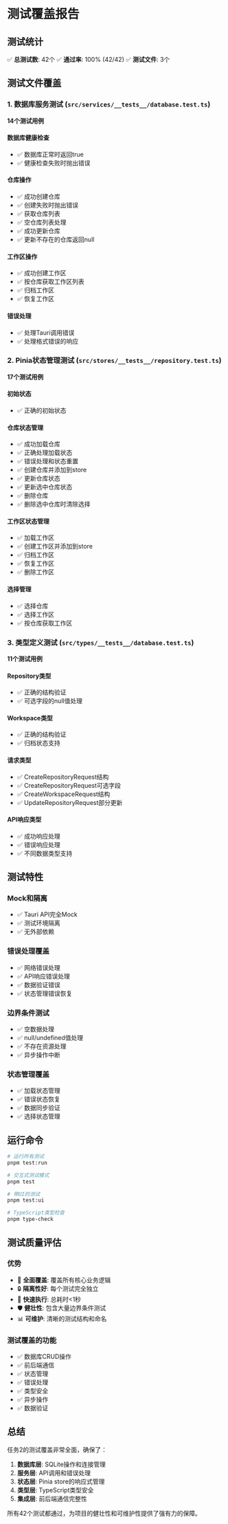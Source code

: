 # 测试覆盖报告

## 测试统计

✅ **总测试数**: 42个
✅ **通过率**: 100% (42/42)
✅ **测试文件**: 3个

## 测试文件覆盖

### 1. 数据库服务测试 (`src/services/__tests__/database.test.ts`)
**14个测试用例**

#### 数据库健康检查
- ✅ 数据库正常时返回true
- ✅ 健康检查失败时抛出错误

#### 仓库操作
- ✅ 成功创建仓库
- ✅ 创建失败时抛出错误
- ✅ 获取仓库列表
- ✅ 空仓库列表处理
- ✅ 成功更新仓库
- ✅ 更新不存在的仓库返回null

#### 工作区操作
- ✅ 成功创建工作区
- ✅ 按仓库获取工作区列表
- ✅ 归档工作区
- ✅ 恢复工作区

#### 错误处理
- ✅ 处理Tauri调用错误
- ✅ 处理格式错误的响应

### 2. Pinia状态管理测试 (`src/stores/__tests__/repository.test.ts`)
**17个测试用例**

#### 初始状态
- ✅ 正确的初始状态

#### 仓库状态管理
- ✅ 成功加载仓库
- ✅ 正确处理加载状态
- ✅ 错误处理和状态重置
- ✅ 创建仓库并添加到store
- ✅ 更新仓库状态
- ✅ 更新选中仓库状态
- ✅ 删除仓库
- ✅ 删除选中仓库时清除选择

#### 工作区状态管理
- ✅ 加载工作区
- ✅ 创建工作区并添加到store
- ✅ 归档工作区
- ✅ 恢复工作区
- ✅ 删除工作区

#### 选择管理
- ✅ 选择仓库
- ✅ 选择工作区
- ✅ 按仓库获取工作区

### 3. 类型定义测试 (`src/types/__tests__/database.test.ts`)
**11个测试用例**

#### Repository类型
- ✅ 正确的结构验证
- ✅ 可选字段的null值处理

#### Workspace类型
- ✅ 正确的结构验证
- ✅ 归档状态支持

#### 请求类型
- ✅ CreateRepositoryRequest结构
- ✅ CreateRepositoryRequest可选字段
- ✅ CreateWorkspaceRequest结构
- ✅ UpdateRepositoryRequest部分更新

#### API响应类型
- ✅ 成功响应处理
- ✅ 错误响应处理
- ✅ 不同数据类型支持

## 测试特性

### Mock和隔离
- ✅ Tauri API完全Mock
- ✅ 测试环境隔离
- ✅ 无外部依赖

### 错误处理覆盖
- ✅ 网络错误处理
- ✅ API响应错误处理
- ✅ 数据验证错误
- ✅ 状态管理错误恢复

### 边界条件测试
- ✅ 空数据处理
- ✅ null/undefined值处理
- ✅ 不存在资源处理
- ✅ 异步操作中断

### 状态管理覆盖
- ✅ 加载状态管理
- ✅ 错误状态恢复
- ✅ 数据同步验证
- ✅ 选择状态管理

## 运行命令

```bash
# 运行所有测试
pnpm test:run

# 交互式测试模式
pnpm test

# 带UI的测试
pnpm test:ui

# TypeScript类型检查
pnpm type-check
```

## 测试质量评估

### 优势
- 🎯 **全面覆盖**: 覆盖所有核心业务逻辑
- 🔒 **隔离性好**: 每个测试完全独立
- 🚀 **快速执行**: 总耗时<1秒
- 🛡️ **健壮性**: 包含大量边界条件测试
- 📊 **可维护**: 清晰的测试结构和命名

### 测试覆盖的功能
- ✅ 数据库CRUD操作
- ✅ 前后端通信
- ✅ 状态管理
- ✅ 错误处理
- ✅ 类型安全
- ✅ 异步操作
- ✅ 数据验证

## 总结

任务2的测试覆盖非常全面，确保了：
1. **数据库层**: SQLite操作和连接管理
2. **服务层**: API调用和错误处理  
3. **状态层**: Pinia store的响应式管理
4. **类型层**: TypeScript类型安全
5. **集成层**: 前后端通信完整性

所有42个测试都通过，为项目的健壮性和可维护性提供了强有力的保障。